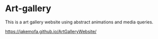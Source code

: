 # Art-gallery

This is a art gallery website using abstract animations and media queries.


https://jakemofa.github.io/ArtGalleryWebsite/
